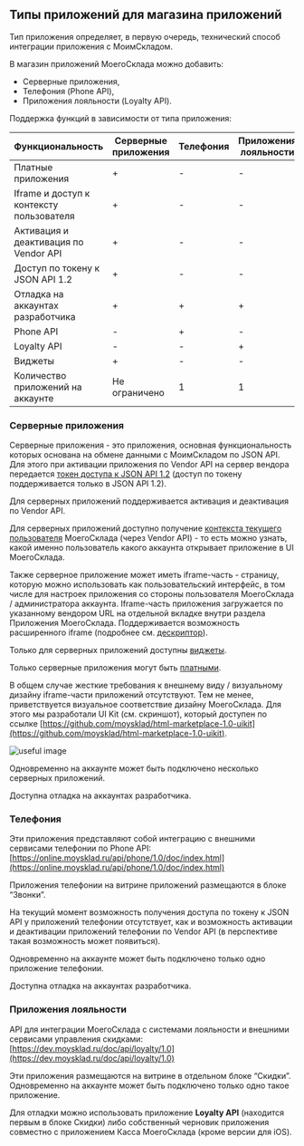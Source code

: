 ## Типы приложений для магазина приложений

Тип приложения определяет, в первую очередь, технический способ интеграции приложения с МоимСкладом.

В магазин приложений МоегоСклада можно добавить:

+ Серверные приложения,
+ Телефония (Phone API),
+ Приложения лояльности (Loyalty API).

Поддержка функций в зависимости от типа приложения:     

| Функциональность                         | Серверные приложения | Телефония | Приложения лояльности |
|------------------------------------------|----------------------|-----------|-----------------------|
| Платные приложения                       | +                    | -         | -                     |
| Iframe и доступ к контексту пользователя | +                    | -         | -                     |
| Активация и деактивация по Vendor API    | +                    | -         | -                     |
| Доступ по токену к JSON API 1.2          | +                    | -         | -                     |
| Отладка на аккаунтах разработчика        | +                    | +         | +                     |
| Phone API                                | -                    | +         | -                     |
| Loyalty API                              | -                    | -         | +                     |
| Виджеты                                  | +                    | -         | -                     |
| Количество приложений на аккаунте        | Не ограничено        | 1         | 1                     |

### Серверные приложения

Серверные приложения - это приложения, основная функциональность которых основана на обмене данными с МоимСкладом по JSON API.
 Для этого при активации приложения по Vendor API на сервер вендора передается [токен доступа к JSON API 1.2](#dostup-po-tokenu-k-json-api) 
 (доступ по токену поддерживается только в JSON API 1.2).
 
Для серверных приложений поддерживается активация и деактивация по Vendor API.

Для серверных приложений доступно получение [контекста текущего пользователя](#poluchenie-kontexta-pol-zowatelq-dlq-prilozhenij-s-iframe-chast-u-popapami-i-widzhetami) МоегоСклада (через Vendor API) - 
 то есть можно узнать, какой именно пользователь какого аккаунта открывает приложение в UI МоегоСклада.

Также серверное приложение может иметь iframe-часть - страницу, которую можно использовать как пользовательский интерфейс, 
в том числе для настроек приложения со стороны пользователя МоегоСклада / администратора аккаунта. 
Iframe-часть приложения загружается по указанному вендором URL на отдельной вкладке внутри раздела Приложения МоегоСклада.
 Поддерживается возможность расширенного iframe (подробнее см. [дескриптор](#blok-iframe)).
 
 Только для серверных приложений доступны [виджеты](#vidzhety).

Только серверные приложения могут быть [платными](#razmeschenie-prilozhenij-i-oplata).   
 
 В общем случае жесткие требования к внешнему виду / визуальному дизайну iframe-части приложений отсутствуют. 
 Тем не менее, приветствуется визуальное соответствие дизайну МоегоСклада. Для этого мы разработали 
 UI Kit (см. скриншот), который доступен по ссылке [https://github.com/moysklad/html-marketplace-1.0-uikit](https://github.com/moysklad/html-marketplace-1.0-uikit).
 
 
 ![useful image](ui-kit.png)
 
Одновременно на аккаунте может быть подключено несколько серверных приложений.

Доступна отладка на аккаунтах разработчика.

### Телефония

Эти приложения представляют собой интеграцию с внешними сервисами телефонии по Phone API: 
[https://online.moysklad.ru/api/phone/1.0/doc/index.html](https://online.moysklad.ru/api/phone/1.0/doc/index.html)

Приложения телефонии на витрине приложений размещаются в блоке “Звонки”.

На текущий момент возможность получения доступа по токену к JSON API у приложений телефонии отсутствует, как и 
возможность активации и деактивации приложений телефонии по Vendor API (в перспективе такая возможность может 
появиться).

Одновременно на аккаунте может быть подключено только одно приложение телефонии.

Доступна отладка на аккаунтах разработчика.

### Приложения лояльности

API для интеграции МоегоСклада с системами лояльности и внешними сервисами управления скидками: 
[https://dev.moysklad.ru/doc/api/loyalty/1.0](https://dev.moysklad.ru/doc/api/loyalty/1.0)
 
Эти приложения размещаются на витрине в отдельном блоке “Скидки”. 
Одновременно на аккаунте может быть подключено только одно такое приложение.
 
Для отладки можно использовать приложение **Loyalty API** (находится первым в блоке Скидки) либо собственный черновик приложения 
совместно с приложением Касса МоегоСклада (кроме версии для iOS).

